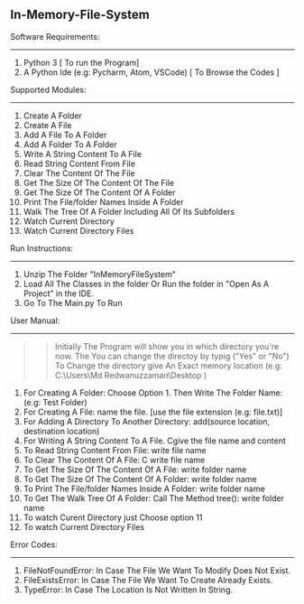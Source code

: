 ## In-Memory-File-System

Software Requirements: 
***************************** 
1. Python 3 [ To run the Program] 
2. A Python Ide (e.g: Pycharm, Atom, VSCode) [ To Browse the Codes ]  

Supported Modules: 
************************* 
1. Create A Folder 
2. Create A File 
3. Add A File To A Folder 
3. Add A Folder To A Folder 
4. Write A String Content To A File 
5. Read String Content From File 
6. Clear The Content Of The File 
7. Get The Size Of The Content Of The File 
8. Get The Size Of The Content Of A Folder 
9. Print The File/folder Names Inside A Folder 
10. Walk The Tree Of A Folder Including All Of Its Subfolders 
11. Watch Current Directory   
12. Watch Current Directory Files

Run Instructions: 
******************************* 
1. Unzip The Folder "InMemoryFileSystem" 
2. Load All The Classes in the folder Or Run the folder in "Open As A Project" in the IDE. 
3. Go To The Main.py To Run  

User Manual: 
********************************* 
>> Initially The Program will show you in which directory you're now. The You can change the directoy by typig ("Yes" or "No")
>> To Change the directory give An Exact memory location (e.g: C:\Users\Md Redwanuzzaman\Desktop ) 
1. For Creating A Folder: Choose Option 1. Then Write The Folder Name: (e.g: Test Folder)  
2. For Creating A File: name the file. [use the file extension (e.g: file.txt)]  
3. For Adding A Directory To Another Directory:  add(source location, destination location) 
4. For Writing A String Content To A File. Cgive the file name and content 
5. To Read String Content From File:  write file name 
6. To Clear The Content Of A File: C write file name 
7. To Get The Size Of The Content Of A File:  write folder name 
8. To Get The Size Of The Content Of A Folder: write folder name 
9. To Print The File/folder Names Inside A Folder: write folder name 
10. To Get The Walk Tree Of A Folder: Call The Method tree(): write folder name   
11. To watch Curent Directory just Choose option 11
12. To watch Current Directory Files 

Error Codes: 
********************* 
1. FileNotFoundError: In Case The File We Want To Modify Does Not Exist. 
2. FileExistsError: In Case The File We Want To Create Already Exists. 
3. TypeError: In Case The Location Is Not Written In String.
